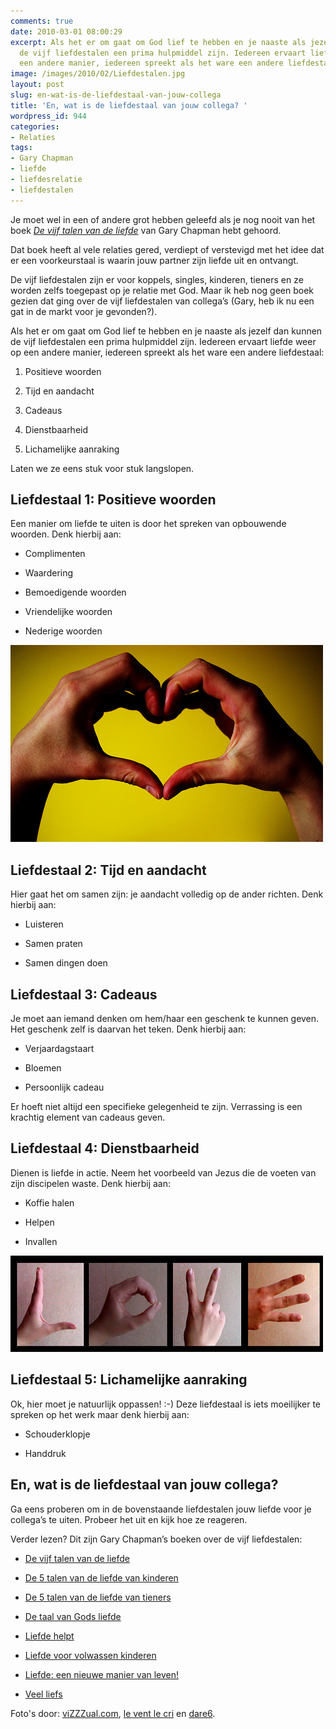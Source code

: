 ```yaml
---
comments: true
date: 2010-03-01 08:00:29
excerpt: Als het er om gaat om God lief te hebben en je naaste als jezelf dan kunnen
  de vijf liefdestalen een prima hulpmiddel zijn. Iedereen ervaart liefde weer op
  een andere manier, iedereen spreekt als het ware een andere liefdestaal.
image: /images/2010/02/Liefdestalen.jpg
layout: post
slug: en-wat-is-de-liefdestaal-van-jouw-collega
title: 'En, wat is de liefdestaal van jouw collega? '
wordpress_id: 944
categories:
- Relaties
tags:
- Gary Chapman
- liefde
- liefdesrelatie
- liefdestalen
---
```


Je moet wel in een of andere grot hebben geleefd als je nog nooit van het boek _[De vijf talen van de liefde](http://www.bol.com/nl/p/nederlandse-boeken/de-vijf-talen-van-de-liefde/666759724/index.html)_ van Gary Chapman hebt gehoord.

Dat boek heeft al vele relaties gered, verdiept of verstevigd met het idee dat er een voorkeurstaal is waarin jouw partner zijn liefde uit en ontvangt.

De vijf liefdestalen zijn er voor koppels, singles, kinderen, tieners en ze worden zelfs toegepast op je relatie met God. Maar ik heb nog geen boek gezien dat ging over de vijf liefdestalen van collega’s (Gary, heb ik nu een gat in de markt voor je gevonden?).



Als het er om gaat om God lief te hebben en je naaste als jezelf dan kunnen de vijf liefdestalen een prima hulpmiddel zijn. Iedereen ervaart liefde weer op een andere manier, iedereen spreekt als het ware een andere liefdestaal:



	
  1. Positieve woorden

	
  2. Tijd en aandacht

	
  3. Cadeaus

	
  4. Dienstbaarheid

	
  5. Lichamelijke aanraking


Laten we ze eens stuk voor stuk langslopen.


## Liefdestaal 1: Positieve woorden


Een manier om liefde te uiten is door het spreken van opbouwende woorden. Denk hierbij aan:



	
  * Complimenten

	
  * Waardering

	
  * Bemoedigende woorden

	
  * Vriendelijke woorden

	
  * Nederige woorden


![](/images/2010/02/Liefdehand.jpg)


## Liefdestaal 2: Tijd en aandacht


Hier gaat het om samen zijn: je aandacht volledig op de ander richten. Denk hierbij aan:



	
  * Luisteren

	
  * Samen praten

	
  * Samen dingen doen




## Liefdestaal 3: Cadeaus


Je moet aan iemand denken om hem/haar een geschenk te kunnen geven. Het geschenk zelf is daarvan het teken. Denk hierbij aan:



	
  * Verjaardagstaart

	
  * Bloemen

	
  * Persoonlijk cadeau


Er hoeft niet altijd een specifieke gelegenheid te zijn. Verrassing is een krachtig element van cadeaus geven.


## Liefdestaal 4: Dienstbaarheid


Dienen is liefde in actie. Neem het voorbeeld van Jezus die de voeten van zijn discipelen waste. Denk hierbij aan:



	
  * Koffie halen

	
  * Helpen

	
  * Invallen


![](/images/2010/02/Liefde.jpg)


## Liefdestaal 5: Lichamelijke aanraking


Ok, hier moet je natuurlijk oppassen! :-) Deze liefdestaal is iets moeilijker te spreken op het werk maar denk hierbij aan:



	
  * Schouderklopje

	
  * Handdruk




## En, wat is de liefdestaal van jouw collega?


Ga eens proberen om in de bovenstaande liefdestalen jouw liefde voor je collega’s te uiten. Probeer het uit en kijk hoe ze reageren.

Verder lezen? Dit zijn Gary Chapman’s boeken over de vijf liefdestalen:



	
  * [De vijf talen van de liefde](http://www.bol.com/nl/p/nederlandse-boeken/de-vijf-talen-van-de-liefde/666759724/index.html)

	
  * [De 5 talen van de liefde van kinderen](http://www.bol.com/nl/p/nederlandse-boeken/de-5-talen-van-de-liefde-van-kinderen/666846951/index.html)

	
  * [De 5 talen van de liefde van tieners](http://www.bol.com/nl/p/nederlandse-boeken/de-5-talen-van-de-liefde-van-tieners/1001004001571390/index.html)

	
  * [De taal van Gods liefde](http://www.bol.com/nl/p/nederlandse-boeken/de-taal-van-gods-liefde/1001004002004649/index.html)

	
  * [Liefde helpt](http://www.bol.com/nl/p/nederlandse-boeken/liefde-helpt/1001004000018952/index.html)

	
  * [Liefde voor volwassen kinderen](http://www.bol.com/nl/p/nederlandse-boeken/liefde-voor-volwassen-kinderen/1001004006489320/index.html)

	
  * [Liefde: een nieuwe manier van leven!](http://www.bol.com/nl/p/nederlandse-boeken/liefde-een-nieuwe-manier-van-leven/1001004007446034/index.html)

	
  * [Veel liefs](http://www.bol.com/nl/p/nederlandse-boeken/veel-liefs/1001004005893475/index.html)





Foto's door: [viZZZual.com](http://www.flickr.com/photos/vizzzual-dot-com/2325837263/), [le vent le cri](http://www.flickr.com/photos/21836224@N02/2260347375/) en [dare6](http://www.flickr.com/photos/dare6/436723375/).
